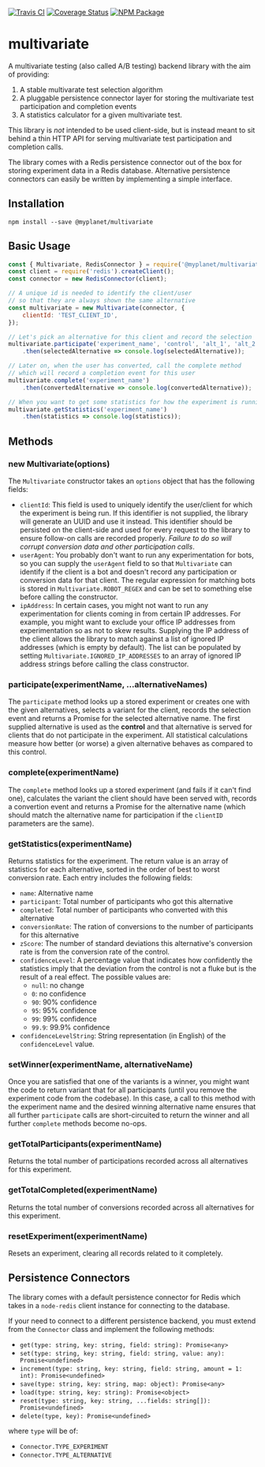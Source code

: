 [![Travis CI](https://img.shields.io/travis/myplanet/multivariate.svg)](https://travis-ci.org/myplanet/multivariate)
[![Coverage Status](https://img.shields.io/coveralls/myplanet/multivariate.svg)](https://coveralls.io/github/myplanet/multivariate?branch=master)
[![NPM Package](https://img.shields.io/npm/v/@myplanet/multivariate.svg)](https://www.npmjs.com/package/@myplanet/multivariate)

# multivariate

A multivariate testing (also called A/B testing) backend library with the aim of providing:

1. A stable multivarate test selection algorithm
2. A pluggable persistence connector layer for storing the multivariate test participation and completion events
3. A statistics calculator for a given multivariate test.

This library is *not* intended to be used client-side, but is instead meant to sit behind a thin HTTP API for serving multivariate test participation and completion calls.

The library comes with a Redis persistence connector out of the box for storing experiment data in a Redis database. Alternative persistence connectors can easily be written by implementing a simple interface.

## Installation

```
npm install --save @myplanet/multivariate
```

## Basic Usage

```js
const { Multivariate, RedisConnector } = require('@myplanet/multivariate');
const client = require('redis').createClient();
const connector = new RedisConnector(client);

// A unique id is needed to identify the client/user
// so that they are always shown the same alternative
const multivariate = new Multivariate(connector, {
    clientId: 'TEST_CLIENT_ID',
});

// Let's pick an alternative for this client and record the selection
multivariate.participate('experiment_name', 'control', 'alt_1', 'alt_2')
    .then(selectedAlternative => console.log(selectedAlternative));

// Later on, when the user has converted, call the complete method
// which will record a completion event for this user
multivariate.complete('experiment_name')
    .then(convertedAlternative => console.log(convertedAlternative));

// When you want to get some statistics for how the experiment is running
multivariate.getStatistics('experiment_name')
    .then(statistics => console.log(statistics));
```

## Methods

### new Multivariate(options)

The `Multivariate` constructor takes an `options` object that has the following fields:

- `clientId`: This field is used to uniquely identify the user/client for which the experiment is being run. If this identifier is not supplied, the library will generate an UUID and use it instead. This identifier should be persisted on the client-side and used for every request to the library to ensure follow-on calls are recorded properly. *Failure to do so will corrupt conversion data and other participation calls*.
- `userAgent`: You probably don't want to run any experimentation for bots, so you can supply the `userAgent` field to so that `Multivariate` can identify if the client is a bot and doesn't record any participation or conversion data for that client. The regular expression for matching bots is stored in `Multivariate.ROBOT_REGEX` and can be set to something else before calling the constructor.
- `ipAddress`: In certain cases, you might not want to run any experimentation for clients coming in from certain IP addresses. For example, you might want to exclude your office IP addresses from experimentation so as not to skew results. Supplying the IP address of the client allows the library to match against a list of ignored IP addresses (which is empty by default). The list can be populated by setting `Multivariate.IGNORED_IP_ADDRESSES` to an array of ignored IP address strings before calling the class constructor.

### participate(experimentName, ...alternativeNames)

The `participate` method looks up a stored experiment or creates one with the given alternatives, selects a variant for the client, records the selection event and returns a Promise for the selected alternative name. The first supplied alternative is used as the **control** and that alternative is served for clients that do not participate in the experiment. All statistical calculations measure how better (or worse) a given alternative behaves as compared to this control.

### complete(experimentName)

The `complete` method looks up a stored experiment (and fails if it can't find one), calculates the variant the client should have been served with, records a convertion event and returns a Promise for the alternative name (which should match the alternative name for participation if the `clientID` parameters are the same).

### getStatistics(experimentName)

Returns statistics for the experiment. The return value is an array of statistics for each alternative, sorted in the order of best to worst conversion rate. Each entry includes the following fields:

- `name`: Alternative name
- `participant`: Total number of participants who got this alternative
- `completed`: Total number of participants who converted with this alternative
- `conversionRate`: The ration of conversions to the number of participants for this alternative
- `zScore`: The number of standard deviations this alternative's conversion rate is from the conversion rate of the control.
- `confidenceLevel`: A percentage value that indicates how confidently the statistics imply that the deviation from the control is not a fluke but is the result of a real effect. The possible values are:
    - `null`: no change
    - `0`: no confidence
    - `90`: 90% confidence
    - `95`: 95% confidence
    - `99`: 99% confidence
    - `99.9`: 99.9% confidence
- `confidenceLevelString`: String representation (in English) of the `confidenceLevel` value.

### setWinner(experimentName, alternativeName)

Once you are satisfied that one of the variants is a winner, you might want the code to return variant that for all participants (until you remove the experiment code from the codebase). In this case, a call to this method with the experiment name and the desired winning alternative name ensures that all further `participate` calls are short-circuited to return the winner and all further `complete` methods become no-ops.

### getTotalParticipants(experimentName)

Returns the total number of participations recorded across all alternatives for this experiment.

### getTotalCompleted(experimentName)

Returns the total number of conversions recorded across all alternatives for this experiment.

### resetExperiment(experimentName)

Resets an experiment, clearing all records related to it completely.

## Persistence Connectors

The library comes with a default persistence connector for Redis which takes in a `node-redis` client instance for connecting to the database.

If your need to connect to a different persistence backend, you must extend from the `Connector` class and implement the following methods:

- `get(type: string, key: string, field: string): Promise<any>`
- `set(type: string, key: string, field: string, value: any): Promise<undefined>`
- `increment(type: string, key: string, field: string, amount = 1: int): Promise<undefined>`
- `save(type: string, key: string, map: object): Promise<any>`
- `load(type: string, key: string): Promise<object>`
- `reset(type: string, key: string, ...fields: string[]): Promise<undefined>`
- `delete(type, key): Promise<undefined>`

where `type` will be of:

- `Connector.TYPE_EXPERIMENT`
- `Connector.TYPE_ALTERNATIVE`
